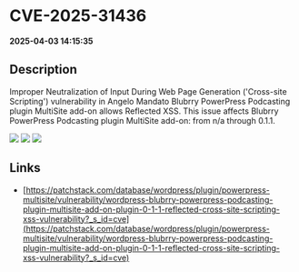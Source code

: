 # CVE-2025-31436

**2025-04-03 14:15:35**

## Description
Improper Neutralization of Input During Web Page Generation ('Cross-site Scripting') vulnerability in Angelo Mandato Blubrry PowerPress Podcasting plugin MultiSite add-on allows Reflected XSS. This issue affects Blubrry PowerPress Podcasting plugin MultiSite add-on: from n/a through 0.1.1.

![](https://img.shields.io/static/v1?label=Score&message=7.1&color=red)
![](https://img.shields.io/static/v1?label=Severity&message=HIGH&color=red)
![](https://img.shields.io/static/v1?label=CWE&message=XSS&color=green)

## Links
- [https://patchstack.com/database/wordpress/plugin/powerpress-multisite/vulnerability/wordpress-blubrry-powerpress-podcasting-plugin-multisite-add-on-plugin-0-1-1-reflected-cross-site-scripting-xss-vulnerability?_s_id=cve](https://patchstack.com/database/wordpress/plugin/powerpress-multisite/vulnerability/wordpress-blubrry-powerpress-podcasting-plugin-multisite-add-on-plugin-0-1-1-reflected-cross-site-scripting-xss-vulnerability?_s_id=cve)
